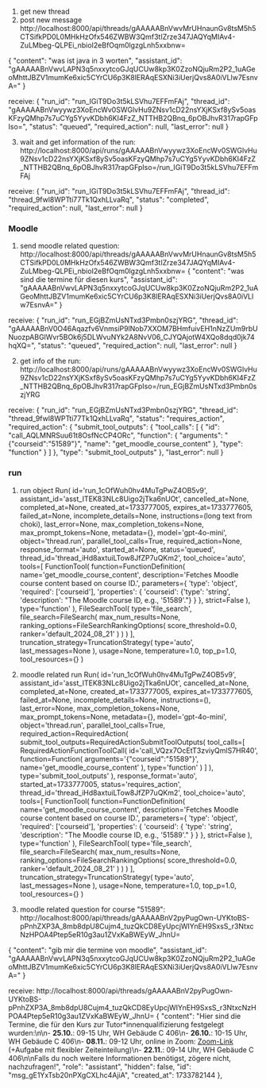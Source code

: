 1. get new thread
2. post new message
http://localhost:8000/api/threads/gAAAAABnVwvMrUHnaunGv8tsM5h5CTSifkPD0L0MHkHzOfx546ZWBW3Qmf3tIZrze347JAQYqMIAv4-ZuLMbeg-QLPEi_nbioI2eBfOqm0lgzgLnh5xxbnw=

{
    "content": "was ist java in 3 worten",
    "assistant_id": "gAAAAABnVwvLAPN3q5nxxytcoGJqUCUw8kp3K0ZzoNQjuRm2P2_1uAGeoMhttJBZV1mumKe6xic5CYrCU6p3K8lERAqESXNi3iUerjQvs8A0iVLlw7EsnvA="
}

receive:
{
    "run_id": "run_IGiT9Do3t5kLSVhu7EFFmFAj",
    "thread_id": "gAAAAABnVwyywz3XoEncWv0SWGlvHu9ZNsv1cD22nsYXjKSxf8ySv5oasKFzyQMhp7s7uCYg5YyvKDbh6KI4FzZ_NTTHB2QBnq_6pOBJhvR317rapGFpIso=",
    "status": "queued",
    "required_action": null,
    "last_error": null
}

3. wait and get information of the run:
http://localhost:8000/api/runs/gAAAAABnVwyywz3XoEncWv0SWGlvHu9ZNsv1cD22nsYXjKSxf8ySv5oasKFzyQMhp7s7uCYg5YyvKDbh6KI4FzZ_NTTHB2QBnq_6pOBJhvR317rapGFpIso=/run_IGiT9Do3t5kLSVhu7EFFmFAj

receive:
{
    "run_id": "run_IGiT9Do3t5kLSVhu7EFFmFAj",
    "thread_id": "thread_9fwl8WPTti77Tk1QxhLLvaRq",
    "status": "completed",
    "required_action": null,
    "last_error": null
}

### Moodle
1. send moodle related question:
http://localhost:8000/api/threads/gAAAAABnVwvMrUHnaunGv8tsM5h5CTSifkPD0L0MHkHzOfx546ZWBW3Qmf3tIZrze347JAQYqMIAv4-ZuLMbeg-QLPEi_nbioI2eBfOqm0lgzgLnh5xxbnw=
{
    "content": "was sind die termine für diesen kurs",
    "assistant_id": "gAAAAABnVwvLAPN3q5nxxytcoGJqUCUw8kp3K0ZzoNQjuRm2P2_1uAGeoMhttJBZV1mumKe6xic5CYrCU6p3K8lERAqESXNi3iUerjQvs8A0iVLlw7EsnvA="
}

receive:
{
    "run_id": "run_EGjBZmUsNTxd3Pmbn0szjYRG",
    "thread_id": "gAAAAABnV0O46Aqazfv6VnmsiP9lNob7XXOM7BHmfuivEH1nNzZUm9rbUNuozpABGlWvr5BOk6j5DLWvuNYk2A8NvV06_CJYQAjotW4XQo8dqd0jk74hqXQ=",
    "status": "queued",
    "required_action": null,
    "last_error": null
}

2. get info of the run:
http://localhost:8000/api/runs/gAAAAABnVwyywz3XoEncWv0SWGlvHu9ZNsv1cD22nsYXjKSxf8ySv5oasKFzyQMhp7s7uCYg5YyvKDbh6KI4FzZ_NTTHB2QBnq_6pOBJhvR317rapGFpIso=/run_EGjBZmUsNTxd3Pmbn0szjYRG

receive:
{
    "run_id": "run_EGjBZmUsNTxd3Pmbn0szjYRG",
    "thread_id": "thread_9fwl8WPTti77Tk1QxhLLvaRq",
    "status": "requires_action",
    "required_action": {
        "submit_tool_outputs": {
            "tool_calls": [
                {
                    "id": "call_AQLMNRSuu61t8OsfNcCP4ORc",
                    "function": {
                        "arguments": "{\"courseid\":\"51589\"}",
                        "name": "get_moodle_course_content"
                    },
                    "type": "function"
                }
            ]
        },
        "type": "submit_tool_outputs"
    },
    "last_error": null
}

### run
1. run object
Run(
    id='run_1cOfWuh0hv4MuTgPwZ4OB5v9',
    assistant_id='asst_ITEK83NLc8Uigo2jTka6nUOt',
    cancelled_at=None,
    completed_at=None,
    created_at=1733777005,
    expires_at=1733777605,
    failed_at=None,
    incomplete_details=None,
    instructions=(long text from choki),
    last_error=None,
    max_completion_tokens=None,
    max_prompt_tokens=None,
    metadata={},
    model='gpt-4o-mini',
    object='thread.run',
    parallel_tool_calls=True,
    required_action=None,
    response_format='auto',
    started_at=None,
    status='queued',
    thread_id='thread_iHd8axtuiLTow8JfZP7uQKm2',
    tool_choice='auto',
    tools=[
        FunctionTool(
            function=FunctionDefinition(
                name='get_moodle_course_content',
                description='Fetches Moodle course content based on course ID.',
                parameters={
                    'type': 'object',
                    'required': ['courseid'],
                    'properties': {
                        'courseid': {'type': 'string', 'description': "The Moodle course ID, e.g., '51589'."}
                    }
                },
                strict=False
            ),
            type='function'
        ),
        FileSearchTool(
            type='file_search',
            file_search=FileSearch(
                max_num_results=None,
                ranking_options=FileSearchRankingOptions(
                    score_threshold=0.0,
                    ranker='default_2024_08_21'
                )
            )
        )
    ],
    truncation_strategy=TruncationStrategy(
        type='auto',
        last_messages=None
    ),
    usage=None,
    temperature=1.0,
    top_p=1.0,
    tool_resources={}
)

2. moodle related run
Run(
    id='run_1cOfWuh0hv4MuTgPwZ4OB5v9',
    assistant_id='asst_ITEK83NLc8Uigo2jTka6nUOt',
    cancelled_at=None,
    completed_at=None,
    created_at=1733777005,
    expires_at=1733777605,
    failed_at=None,
    incomplete_details=None,
    instructions=(),
    last_error=None,
    max_completion_tokens=None,
    max_prompt_tokens=None,
    metadata={},
    model='gpt-4o-mini',
    object='thread.run',
    parallel_tool_calls=True,
    required_action=RequiredAction(
        submit_tool_outputs=RequiredActionSubmitToolOutputs(
            tool_calls=[
                RequiredActionFunctionToolCall(
                    id='call_VQzx7OcEtT3zviyQmlS7HR40',
                    function=Function(
                        arguments='{"courseid":"51589"}',
                        name='get_moodle_course_content'
                    ),
                    type='function'
                )
            ]
        ),
        type='submit_tool_outputs'
    ),
    response_format='auto',
    started_at=1733777005,
    status='requires_action',
    thread_id='thread_iHd8axtuiLTow8JfZP7uQKm2',
    tool_choice='auto',
    tools=[
        FunctionTool(
            function=FunctionDefinition(
                name='get_moodle_course_content',
                description='Fetches Moodle course content based on course ID.',
                parameters={
                    'type': 'object',
                    'required': ['courseid'],
                    'properties': {
                        'courseid': {
                            'type': 'string',
                            'description': "The Moodle course ID, e.g., '51589'."
                        }
                    }
                },
                strict=False
            ),
            type='function'
        ),
        FileSearchTool(
            type='file_search',
            file_search=FileSearch(
                max_num_results=None,
                ranking_options=FileSearchRankingOptions(
                    score_threshold=0.0,
                    ranker='default_2024_08_21'
                )
            )
        )
    ],
    truncation_strategy=TruncationStrategy(
        type='auto',
        last_messages=None
    ),
    usage=None,
    temperature=1.0,
    top_p=1.0,
    tool_resources={}
)



1. moodle related question for course "51589":
http://localhost:8000/api/threads/gAAAAABnV2pyPugOwn-UYKtoBS-pPnhZXP3A_8mb8dpU8Cujm4_tuzQkCD8EyUpcjWIYnEH9SxsS_r3NtxcNzHPOA4Ptep5eR10g3au1ZVxKaBWEyW_JhnU=

{
    "content": "gib mir die termine von moodle",
    "assistant_id": "gAAAAABnVwvLAPN3q5nxxytcoGJqUCUw8kp3K0ZzoNQjuRm2P2_1uAGeoMhttJBZV1mumKe6xic5CYrCU6p3K8lERAqESXNi3iUerjQvs8A0iVLlw7EsnvA="
}

receive:
http://localhost:8000/api/threads/gAAAAABnV2pyPugOwn-UYKtoBS-pPnhZXP3A_8mb8dpU8Cujm4_tuzQkCD8EyUpcjWIYnEH9SxsS_r3NtxcNzHPOA4Ptep5eR10g3au1ZVxKaBWEyW_JhnU=
{
    "content": "Hier sind die Termine, die für den Kurs zur Tutor*innenqualifizierung festgelegt wurden:\n\n- **25.10.**: 09-15 Uhr, WH Gebäude C 406\n- **26.10.**: 10-15 Uhr, WH Gebäude C 406\n- **08.11.**: 09-12 Uhr, online in Zoom: [Zoom-Link](https://htw-berlin.zoom-x.de/j/69859765876) (+Aufgabe mit flexibler Zeiteinteilung)\n- **22.11.**: 09-14 Uhr, WH Gebäude C 406\n\nFalls du noch weitere Informationen benötigst, zögere nicht, nachzufragen!",
    "role": "assistant",
    "hidden": false,
    "id": "msg_gE1YxTsb20nPXgCXLhc4AjiA",
    "created_at": 1733782144
},